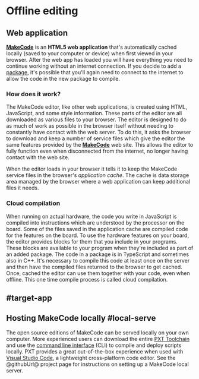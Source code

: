 # Offline editing

## Web application

**[MakeCode](@homeurl@)** is an **HTML5 web application** that's automatically cached locally (saved to your computer or device) when first viewed in your browser. After the web app has loaded you will have everything you need to continue working without an internet connection. If you decide to add a [package](/packages), it's possible that you'll again need to connect to the internet to allow the code in the new package to compile.

### How does it work?

The MakeCode editor, like other web applications, is created using HTML, JavaScript, and some style information. These parts of the editor are all downloaded as various files to your browser. The editor is designed to do as much of work as possible in the browser itself without needing to constantly have contact with the web server. To do this, it asks the browser to download and keep a number of service files which give the editor the same features provided by the **[MakeCode](@homeurl@)** web site. This allows the editor to fully function even when disconnected from the internet, no longer having contact with the web site.

When the editor loads in your browser it tells it to keep the MakeCode service files in the browser's _application cache_. The cache is data storage area managed by the browser where a web application can keep additional files it needs.

### Cloud compilation

When running on actual hardware, the code you write in JavaScript is compiled into instructions which are understood by the processor on the board. Some of the files saved in the application cache are compiled code for the features on the board. To use the hardware features on your board, the editor provides blocks for them that you include in your programs. These blocks are available to your program when they're included as part of an added package. The code in a package is in TypeScript and sometimes also in C++. It's necessary to compile this code at least once on the server and then have the compiled files returned to the browser to get cached. Once, cached the editor can use them together with your code, even when offline. This one time compile process is called cloud compilation.

## #target-app

## Hosting MakeCode locally #local-serve

The open source editions of MakeCode can be served locally on your own computer. More experienced users can download the entire [PXT Toolchain](https://github.com/Microsoft/pxt) and use the [command line interface](/cli) (CLI) to compile and deploy scripts locally. PXT provides a great out-of-the-box experience when used with [Visual Studio Code](/code), a lightweight cross-platform code editor. See the @githubUrl@ project page for instructions on setting up a MakeCode local server.

